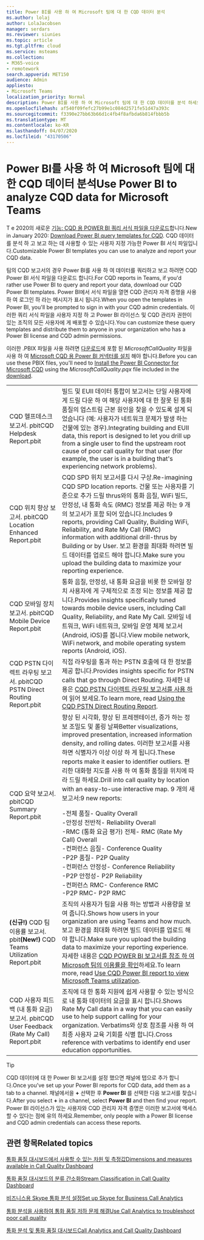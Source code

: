 ```yaml
---
title: Power BI를 사용 하 여 Microsoft 팀에 대 한 CQD 데이터 분석
ms.author: lolaj
author: LolaJacobsen
manager: serdars
ms.reviewer: siunies
ms.topic: article
ms.tgt.pltfrm: cloud
ms.service: msteams
ms.collection:
- M365-voice
- remotework
search.appverid: MET150
audience: Admin
appliesto:
- Microsoft Teams
localization_priority: Normal
description: Power BI를 사용 하 여 Microsoft 팀에 대 한 CQD 데이터를 분석 하세요.
ms.openlocfilehash: af540f09fefc27b99e1c084d2571fe51d47a393c
ms.sourcegitcommit: f3390e27bb63b66d1c4fb4f8afbda6b814fbbb5b
ms.translationtype: MT
ms.contentlocale: ko-KR
ms.lasthandoff: 04/07/2020
ms.locfileid: "43170506"
---
```

# <a name="use-power-bi-to-analyze-cqd-data-for-microsoft-teams"></a><span data-ttu-id="b9ba1-103">Power BI를 사용 하 여 Microsoft 팀에 대 한 CQD 데이터 분석</span><span class="sxs-lookup"><span data-stu-id="b9ba1-103">Use Power BI to analyze CQD data for Microsoft Teams</span></span>

<span data-ttu-id="b9ba1-104">T e 2020의 새로운 [기능: CQD 용 POWER BI 쿼리 서식 파일을 다운로드](https://github.com/MicrosoftDocs/OfficeDocs-SkypeForBusiness/blob/live/Teams/downloads/CQD-Power-BI-query-templates.zip?raw=true)합니다.</span><span class="sxs-lookup"><span data-stu-id="b9ba1-104">New in January 2020: [Download Power BI query templates for CQD](https://github.com/MicrosoftDocs/OfficeDocs-SkypeForBusiness/blob/live/Teams/downloads/CQD-Power-BI-query-templates.zip?raw=true).</span></span> <span data-ttu-id="b9ba1-105">CQD 데이터를 분석 하 고 보고 하는 데 사용할 수 있는 사용자 지정 가능한 Power BI 서식 파일입니다.</span><span class="sxs-lookup"><span data-stu-id="b9ba1-105">Customizable Power BI templates you can use to analyze and report your CQD data.</span></span>

<span data-ttu-id="b9ba1-106">팀의 CQD 보고서의 경우 Power BI를 사용 하 여 데이터를 쿼리하고 보고 하려면 CQD Power BI 서식 파일을 다운로드 합니다.</span><span class="sxs-lookup"><span data-stu-id="b9ba1-106">For CQD reports in Teams, if you'd rather use Power BI to query and report your data, download our CQD Power BI templates.</span></span> <span data-ttu-id="b9ba1-107">Power BI에서 서식 파일을 열면 CQD 관리자 자격 증명을 사용 하 여 로그인 하 라는 메시지가 표시 됩니다.</span><span class="sxs-lookup"><span data-stu-id="b9ba1-107">When you open the templates in Power BI, you'll be prompted to sign in with your CQD admin credentials.</span></span> <span data-ttu-id="b9ba1-108">이러한 쿼리 서식 파일을 사용자 지정 하 고 Power BI 라이선스 및 CQD 관리자 권한이 있는 조직의 모든 사용자에 게 배포할 수 있습니다.</span><span class="sxs-lookup"><span data-stu-id="b9ba1-108">You can customize these query templates and distribute them to anyone in your organization who has a Power BI license and CQD admin permissions.</span></span>

<span data-ttu-id="b9ba1-109">이러한 .PBIX 파일을 사용 하려면 [다운로드](https://github.com/MicrosoftDocs/OfficeDocs-SkypeForBusiness/blob/live/Teams/downloads/CQD-Power-BI-query-templates.zip?raw=true)에 포함 된 *MicrosoftCallQuality* 파일을 사용 하 여 [Microsoft CQD 용 Power BI 커넥터를 설치](CQD-Power-BI-connector.md) 해야 합니다.</span><span class="sxs-lookup"><span data-stu-id="b9ba1-109">Before you can use these PBIX files, you'll need to [Install the Power BI Connector for Microsoft CQD](CQD-Power-BI-connector.md) using the *MicrosoftCallQuality.pqx* file included in the [download](https://github.com/MicrosoftDocs/OfficeDocs-SkypeForBusiness/blob/live/Teams/downloads/CQD-Power-BI-query-templates.zip?raw=true).</span></span> 


|  |  |
|---------|---------|
|<span data-ttu-id="b9ba1-110">CQD 헬프데스크 보고서. pbit</span><span class="sxs-lookup"><span data-stu-id="b9ba1-110">CQD Helpdesk Report.pbit</span></span>     |<span data-ttu-id="b9ba1-111">빌드 및 EUII 데이터 통합이 보고서는 단일 사용자에 게 드릴 다운 하 여 해당 사용자에 대 한 잘못 된 통화 품질의 업스트림 근본 원인을 찾을 수 있도록 설계 되었습니다 (예: 사용자가 네트워크 문제가 발생 하는 건물에 있는 경우).</span><span class="sxs-lookup"><span data-stu-id="b9ba1-111">Integrating building and EUII data, this report is designed to let you drill up from a single user to find the upstream root cause of poor call quality for that user (for example, the user is in a building that's experiencing network problems).</span></span>         |
|<span data-ttu-id="b9ba1-112">CQD 위치 향상 보고서. pbit</span><span class="sxs-lookup"><span data-stu-id="b9ba1-112">CQD Location Enhanced Report.pbit</span></span>     | <span data-ttu-id="b9ba1-113">CQD SPD 위치 보고서를 다시 구상.</span><span class="sxs-lookup"><span data-stu-id="b9ba1-113">Re-imagining CQD SPD location reports.</span></span> <span data-ttu-id="b9ba1-114">건물 또는 사용자를 기준으로 추가 드릴 thrus와의 통화 음질, WiFi 빌드, 안정성, 내 통화 속도 (RMC) 정보를 제공 하는 9 개의 보고서가 포함 되어 있습니다.</span><span class="sxs-lookup"><span data-stu-id="b9ba1-114">Includes 9 reports, providing Call Quality, Building WiFi, Reliability, and Rate My Call (RMC) information with additional drill-thrus by Building or by User.</span></span>  <span data-ttu-id="b9ba1-115">보고 환경을 최대화 하려면 빌드 데이터를 업로드 해야 합니다.</span><span class="sxs-lookup"><span data-stu-id="b9ba1-115">Make sure you upload the building data to maximize your reporting experience.</span></span>        |
|<span data-ttu-id="b9ba1-116">CQD 모바일 장치 보고서. pbit</span><span class="sxs-lookup"><span data-stu-id="b9ba1-116">CQD Mobile Device Report.pbit</span></span>     | <span data-ttu-id="b9ba1-117">통화 음질, 안정성, 내 통화 요금을 비롯 한 모바일 장치 사용자에 게 구체적으로 조정 되는 정보를 제공 합니다.</span><span class="sxs-lookup"><span data-stu-id="b9ba1-117">Provides insights specifically tuned towards mobile device users, including Call Quality, Reliability, and Rate My Call.</span></span> <span data-ttu-id="b9ba1-118">모바일 네트워크, WiFi 네트워크, 모바일 운영 체제 보고서 (Android, iOS)를 봅니다.</span><span class="sxs-lookup"><span data-stu-id="b9ba1-118">View mobile network, WiFi network, and mobile operating system reports (Android, iOS).</span></span>        |
|<span data-ttu-id="b9ba1-119">CQD PSTN 다이렉트 라우팅 보고서. pbit</span><span class="sxs-lookup"><span data-stu-id="b9ba1-119">CQD PSTN Direct Routing Report.pbit</span></span>     |<span data-ttu-id="b9ba1-120">직접 라우팅을 통과 하는 PSTN 호출에 대 한 정보를 제공 합니다.</span><span class="sxs-lookup"><span data-stu-id="b9ba1-120">Provides insights specific for PSTN calls that go through Direct Routing.</span></span> <span data-ttu-id="b9ba1-121">자세한 내용은 [CQD PSTN 다이렉트 라우팅 보고서를 사용 하](CQD-PSTN-report.md)여 읽어 보세요.</span><span class="sxs-lookup"><span data-stu-id="b9ba1-121">To learn more, read [Using the CQD PSTN Direct Routing Report](CQD-PSTN-report.md).</span></span>         |
|<span data-ttu-id="b9ba1-122">CQD 요약 보고서. pbit</span><span class="sxs-lookup"><span data-stu-id="b9ba1-122">CQD Summary Report.pbit</span></span>     |<span data-ttu-id="b9ba1-123">향상 된 시각화, 향상 된 프레젠테이션, 증가 하는 정보 조밀도 및 롤링 날짜</span><span class="sxs-lookup"><span data-stu-id="b9ba1-123">Better visualizations, improved presentation, increased information density, and rolling dates.</span></span> <span data-ttu-id="b9ba1-124">이러한 보고서를 사용 하면 식별자가 이상 이상 하 게 됩니다.</span><span class="sxs-lookup"><span data-stu-id="b9ba1-124">These reports make it easier to identifier outliers.</span></span> <span data-ttu-id="b9ba1-125">편리한 대화형 지도를 사용 하 여 통화 품질을 위치에 따라 드릴 하세요.</span><span class="sxs-lookup"><span data-stu-id="b9ba1-125">Drill into call quality by location with an easy-to-use interactive map.</span></span> <span data-ttu-id="b9ba1-126">9 개의 새 보고서:</span><span class="sxs-lookup"><span data-stu-id="b9ba1-126">9 new reports:</span></span></p><span data-ttu-id="b9ba1-127">-전체 품질</span><span class="sxs-lookup"><span data-stu-id="b9ba1-127">- Quality Overall</span></span><br><span data-ttu-id="b9ba1-128">-안정성 전반적</span><span class="sxs-lookup"><span data-stu-id="b9ba1-128">- Reliability Overall</span></span><br><span data-ttu-id="b9ba1-129">-RMC (통화 요금 평가) 전체</span><span class="sxs-lookup"><span data-stu-id="b9ba1-129">- RMC (Rate My Call) Overall</span></span><br><span data-ttu-id="b9ba1-130">-컨퍼런스 음질</span><span class="sxs-lookup"><span data-stu-id="b9ba1-130">- Conference Quality</span></span><br><span data-ttu-id="b9ba1-131">-P2P 품질</span><span class="sxs-lookup"><span data-stu-id="b9ba1-131">- P2P Quality</span></span><br><span data-ttu-id="b9ba1-132">-컨퍼런스 안정성</span><span class="sxs-lookup"><span data-stu-id="b9ba1-132">- Conference Reliability</span></span><br><span data-ttu-id="b9ba1-133">-P2P 안정성</span><span class="sxs-lookup"><span data-stu-id="b9ba1-133">- P2P Reliability</span></span><br><span data-ttu-id="b9ba1-134">-컨퍼런스 RMC</span><span class="sxs-lookup"><span data-stu-id="b9ba1-134">- Conference RMC</span></span><br><span data-ttu-id="b9ba1-135">-P2P RMC</span><span class="sxs-lookup"><span data-stu-id="b9ba1-135">- P2P RMC</span></span>         |
|<span data-ttu-id="b9ba1-136"><strong>(신규!)</strong> CQD 팀 이용률 보고서. pbit</span><span class="sxs-lookup"><span data-stu-id="b9ba1-136"><strong>(New!)</strong> CQD Teams Utilization Report.pbit</span></span>     | <span data-ttu-id="b9ba1-137">조직의 사용자가 팀을 사용 하는 방법과 사용량을 보여 줍니다.</span><span class="sxs-lookup"><span data-stu-id="b9ba1-137">Shows how users in your organization are using Teams and how much.</span></span> <span data-ttu-id="b9ba1-138">보고 환경을 최대화 하려면 빌드 데이터를 업로드 해야 합니다.</span><span class="sxs-lookup"><span data-stu-id="b9ba1-138">Make sure you upload the building data to maximize your reporting experience.</span></span> <span data-ttu-id="b9ba1-139">자세한 내용은 [CQD POWER BI 보고서를 참조 하 여 Microsoft 팀의 이용률을 확인](CQD-teams-utilization-report.md)하세요.</span><span class="sxs-lookup"><span data-stu-id="b9ba1-139">To learn more, read [Use CQD Power BI report to view Microsoft Teams utilization](CQD-teams-utilization-report.md).</span></span>        |
|<span data-ttu-id="b9ba1-140">CQD 사용자 피드백 (내 통화 요금) 보고서. pbit</span><span class="sxs-lookup"><span data-stu-id="b9ba1-140">CQD User Feedback (Rate My Call) Report.pbit</span></span>     | <span data-ttu-id="b9ba1-141">조직에 대 한 통화 지원에 쉽게 사용할 수 있는 방식으로 내 통화 데이터의 요금을 표시 합니다.</span><span class="sxs-lookup"><span data-stu-id="b9ba1-141">Shows Rate My Call data in a way that you can easily use to help support calling for your organization.</span></span> <span data-ttu-id="b9ba1-142">Verbatims와 상호 참조를 사용 하 여 최종 사용자 교육 기회를 식별 합니다.</span><span class="sxs-lookup"><span data-stu-id="b9ba1-142">Cross reference with verbatims to identify end user education opportunities.</span></span>        |

> [!TIP]
> <span data-ttu-id="b9ba1-143">CQD 데이터에 대 한 Power BI 보고서를 설정 했으면 채널에 탭으로 추가 합니다.</span><span class="sxs-lookup"><span data-stu-id="b9ba1-143">Once you've set up your Power BI reports for CQD data, add them as a tab to a channel.</span></span> <span data-ttu-id="b9ba1-144">채널에서을 **+** 선택한 후 **Power BI** 를 선택한 다음 보고서를 찾습니다.</span><span class="sxs-lookup"><span data-stu-id="b9ba1-144">After you select **+** in a channel, select **Power BI** and then find your report.</span></span> <span data-ttu-id="b9ba1-145">Power BI 라이선스가 있는 사용자와 CQD 관리자 자격 증명은 이러한 보고서에 액세스할 수 있다는 점에 유의 하세요.</span><span class="sxs-lookup"><span data-stu-id="b9ba1-145">Remember, only people with a Power BI license and CQD admin credentials can access these reports.</span></span>


## <a name="related-topics"></a><span data-ttu-id="b9ba1-146">관련 항목</span><span class="sxs-lookup"><span data-stu-id="b9ba1-146">Related topics</span></span>

[<span data-ttu-id="b9ba1-147">통화 품질 대시보드에서 사용할 수 있는 차원 및 측정값</span><span class="sxs-lookup"><span data-stu-id="b9ba1-147">Dimensions and measures available in Call Quality Dashboard</span></span>](dimensions-and-measures-available-in-call-quality-dashboard.md)

[<span data-ttu-id="b9ba1-148">통화 품질 대시보드의 분류 간소화</span><span class="sxs-lookup"><span data-stu-id="b9ba1-148">Stream Classification in Call Quality Dashboard</span></span>](stream-classification-in-call-quality-dashboard.md)

[<span data-ttu-id="b9ba1-149">비즈니스용 Skype 통화 분석 설정</span><span class="sxs-lookup"><span data-stu-id="b9ba1-149">Set up Skype for Business Call Analytics</span></span>](set-up-call-analytics.md)

[<span data-ttu-id="b9ba1-150">통화 분석을 사용하여 통화 품질 저하 문제 해결</span><span class="sxs-lookup"><span data-stu-id="b9ba1-150">Use Call Analytics to troubleshoot poor call quality</span></span>](use-call-analytics-to-troubleshoot-poor-call-quality.md)

[<span data-ttu-id="b9ba1-151">통화 분석 및 통화 품질 대시보드</span><span class="sxs-lookup"><span data-stu-id="b9ba1-151">Call Analytics and Call Quality Dashboard</span></span>](difference-between-call-analytics-and-call-quality-dashboard.md)
 

